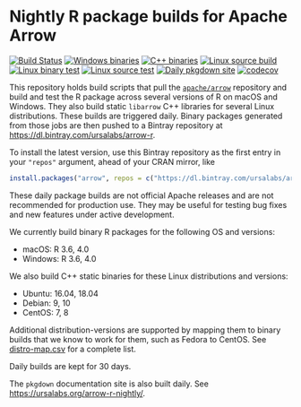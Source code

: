 # Nightly R package builds for Apache Arrow

[![Build Status](https://travis-ci.org/ursa-labs/arrow-r-nightly.svg?branch=master)](https://travis-ci.org/ursa-labs/arrow-r-nightly)
[![Windows binaries](https://github.com/ursa-labs/arrow-r-nightly/workflows/Binary%20Windows%R%20packages/badge.svg)](https://github.com/ursa-labs/arrow-r-nightly/actions?query=workflow%3A"Binary+Windows+R+packages")
[![C++ binaries](https://github.com/ursa-labs/arrow-r-nightly/workflows/Binary%20C++%20libraries/badge.svg)](https://github.com/ursa-labs/arrow-r-nightly/actions?query=workflow%3A"Binary+C%2B%2B+libraries")
[![Linux source build](https://github.com/ursa-labs/arrow-r-nightly/workflows/Build%20source%20packages/badge.svg)](https://github.com/ursa-labs/arrow-r-nightly/actions?query=workflow%3A"Build+source+packages")
[![Linux binary test](https://github.com/ursa-labs/arrow-r-nightly/workflows/Test%20binary%20installation/badge.svg)](https://github.com/ursa-labs/arrow-r-nightly/actions?query=workflow%3A"Test+binary+installation")
[![Linux source test](https://github.com/ursa-labs/arrow-r-nightly/workflows/Test%20source%20installation/badge.svg)](https://github.com/ursa-labs/arrow-r-nightly/actions?query=workflow%3A"Test+source+installation")
[![Daily pkgdown site](https://github.com/ursa-labs/arrow-r-nightly/workflows/Daily%20pkgdown%20site/badge.svg)](https://github.com/ursa-labs/arrow-r-nightly/actions?query=workflow%3A"Daily+pkgdown+site")
[![codecov](https://codecov.io/gh/ursa-labs/arrow-r-nightly/branch/master/graph/badge.svg)](https://codecov.io/gh/ursa-labs/arrow-r-nightly)

This repository holds build scripts that pull the [`apache/arrow`](https://github.com/apache/arrow) repository and build and test the R package across several versions of R on macOS and Windows. They also build static `libarrow` C++ libraries for several Linux distributions.
These builds are triggered daily. Binary packages generated from those jobs are then pushed to a Bintray repository at https://dl.bintray.com/ursalabs/arrow-r.

To install the latest version, use this Bintray repository as the first entry in your `"repos"` argument, ahead of your CRAN mirror, like

```r
install.packages("arrow", repos = c("https://dl.bintray.com/ursalabs/arrow-r", getOption("repos")))
```

These daily package builds are not official Apache releases and are not recommended for production use. They may be useful for testing bug fixes and new features under active development.

We currently build binary R packages for the following OS and versions:

* macOS: R 3.6, 4.0
* Windows: R 3.6, 4.0

We also build C++ static binaries for these Linux distributions and versions:

* Ubuntu: 16.04, 18.04
* Debian: 9, 10
* CentOS: 7, 8

Additional distribution-versions are supported by mapping them to binary builds that we know to work for them, such as Fedora to CentOS. See [distro-map.csv](https://github.com/ursa-labs/arrow-r-nightly/blob/master/linux/distro-map.csv) for a complete list.

Daily builds are kept for 30 days.

The `pkgdown` documentation site is also built daily. See https://ursalabs.org/arrow-r-nightly/.
